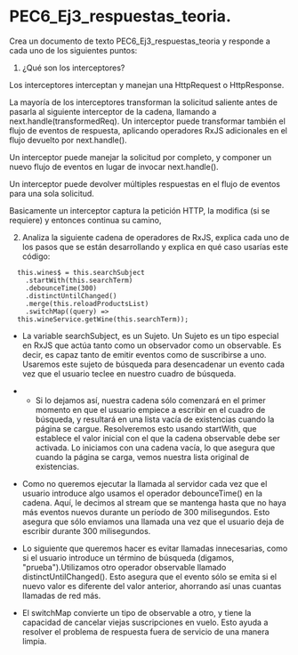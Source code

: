 # PEC6_Ej3_respuestas_teoria.

Crea un documento de texto PEC6_Ej3_respuestas_teoria y responde a cada
uno de los siguientes puntos:

1. ¿Qué son los interceptores?

  Los interceptores interceptan y manejan una HttpRequest o HttpResponse.

  La mayoría de los interceptores transforman la solicitud saliente antes de pasarla al siguiente interceptor de la cadena, llamando a next.handle(transformedReq). Un interceptor puede transformar también el flujo de eventos de respuesta, aplicando operadores RxJS adicionales en el flujo devuelto por next.handle().

  Un interceptor puede manejar la solicitud por completo, y componer un nuevo flujo de eventos en lugar de invocar next.handle().

  Un interceptor puede devolver múltiples respuestas en el flujo de eventos para una sola solicitud.

  Basicamente un interceptor captura la petición HTTP, la modifica (si se requiere) y entonces continua su camino,


2. Analiza la siguiente cadena de operadores de RxJS, explica cada uno de los pasos que se están desarrollando y explica en qué caso usarías este código:
   
  ``` 
    this.wines$ = this.searchSubject
      .startWith(this.searchTerm)
      .debounceTime(300)
      .distinctUntilChanged()
      .merge(this.reloadProductsList)
      .switchMap((query) => 
    this.wineService.getWine(this.searchTerm));
  
  ```

  - La variable searchSubject, es un Sujeto. Un Sujeto es un tipo especial en RxJS que actúa tanto como un observador como un observable. Es decir, es capaz tanto de emitir eventos como de suscribirse a uno. Usaremos este sujeto de búsqueda para desencadenar un evento cada vez que el usuario teclee en nuestro cuadro de búsqueda.


  - - Si lo dejamos así, nuestra cadena sólo comenzará en el primer momento en que el usuario empiece a escribir en el cuadro de búsqueda, y resultará en una lista vacía de existencias cuando la página se cargue. Resolveremos esto usando startWith, que establece el valor inicial con el que la cadena observable debe ser activada. Lo iniciamos con una cadena vacía, lo que asegura que cuando la página se carga, vemos nuestra lista original de existencias.
  
  - Como no queremos ejecutar la llamada al servidor cada vez que el usuario introduce algo usamos el operador debounceTime() en la cadena. Aquí, le decimos al stream que se mantenga hasta que no haya más eventos nuevos durante un período de 300 milisegundos. Esto asegura que sólo enviamos una llamada una vez que el usuario deja de escribir durante 300 milisegundos.
  
  - Lo siguiente que queremos hacer es evitar llamadas innecesarias, como si el usuario introduce un término de búsqueda (digamos, "prueba").Utilizamos otro operador observable llamado distinctUntilChanged(). Esto asegura que el evento sólo se emita si el nuevo valor es diferente del valor anterior, ahorrando así unas cuantas llamadas de red más.
  
  - El switchMap convierte un tipo de observable a otro, y tiene la capacidad de cancelar viejas suscripciones en vuelo. Esto ayuda a resolver el problema de respuesta fuera de servicio de una manera limpia.
  
  

